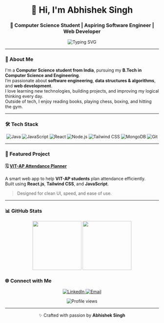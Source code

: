 <!-- Header -->
<h1 align="center">👋 Hi, I'm Abhishek Singh</h1>
<h3 align="center">🚀 Computer Science Student | Aspiring Software Engineer | Web Developer</h3>

<p align="center">
  <img src="https://readme-typing-svg.herokuapp.com?font=Fira+Code&weight=500&pause=1000&color=0E75B6&center=true&vCenter=true&width=435&lines=Full+Stack+Developer;Java+%7C+React+%7C+DSA+Lover;Always+Learning+Something+New" alt="Typing SVG" />
</p>

---

### 🌱 About Me
I'm a **Computer Science student from India**, pursuing my **B.Tech in Computer Science and Engineering**.  
I’m passionate about **software engineering**, **data structures & algorithms**, and **web development**.  
I love learning new technologies, building projects, and improving my logical thinking every day.  
Outside of tech, I enjoy reading books, playing chess, boxing, and hitting the gym.  

---

### 🛠️ Tech Stack
<p align="center">
  <img src="https://img.shields.io/badge/Java-ED8B00?logo=java&logoColor=white&style=for-the-badge" alt="Java"/>
  <img src="https://img.shields.io/badge/JavaScript-F7DF1E?logo=javascript&logoColor=black&style=for-the-badge" alt="JavaScript"/>
  <img src="https://img.shields.io/badge/React-20232A?logo=react&logoColor=61DAFB&style=for-the-badge" alt="React"/>
  <img src="https://img.shields.io/badge/Node.js-333333?logo=node.js&logoColor=339933&style=for-the-badge" alt="Node.js"/>
  <img src="https://img.shields.io/badge/Tailwind_CSS-0EA5E9?logo=tailwind-css&logoColor=white&style=for-the-badge" alt="Tailwind CSS"/>
  <img src="https://img.shields.io/badge/MongoDB-2B2B2B?logo=mongodb&logoColor=47A248&style=for-the-badge" alt="MongoDB"/>
  <img src="https://img.shields.io/badge/Git-333333?logo=git&logoColor=F05032&style=for-the-badge" alt="Git"/>
</p>

---

### 🧩 Featured Project
#### 🗓️ [VIT-AP Attendance Planner](https://vit-ap-attendance-planner.vercel.app/)
A smart web app to help **VIT-AP students** plan attendance efficiently.  
Built using **React.js**, **Tailwind CSS**, and **JavaScript**.  
> Designed for clean UI, speed, and ease of use.

---
### 📊 GitHub Stats
<p align="center">
  <img src="https://github-readme-stats-sigma-five.vercel.app/api?username=Ralblast&show_icons=true&theme=tokyonight&hide_border=true&border_radius=10&count_private=true" height="160px" />
  <img src="https://streak-stats.demolab.com?user=abhisheksingh7566&theme=tokyonight&hide_border=true&border_radius=10" height="160px" />
</p>

### 🌐 Connect with Me
<p align="center">
  <a href="https://www.linkedin.com/in/abhisheksingh7566" target="_blank">
    <img src="https://img.shields.io/badge/LinkedIn-0A66C2?logo=linkedin&logoColor=white&style=for-the-badge" alt="LinkedIn"/>
  </a>
  <a href="mailto:abhisheksingh708226@gmail.com" target="_blank">
    <img src="https://img.shields.io/badge/Email-D14836?logo=gmail&logoColor=white&style=for-the-badge" alt="Email"/>
  </a>
</p>

<p align="center">
  <img src="https://komarev.com/ghpvc/?username=abhisheksingh7566&color=0E75B6&style=flat-square&label=Profile+Views" alt="Profile views"/>
</p>

---

<p align="center">✨ Crafted with passion by <b>Abhishek Singh</b></p>
